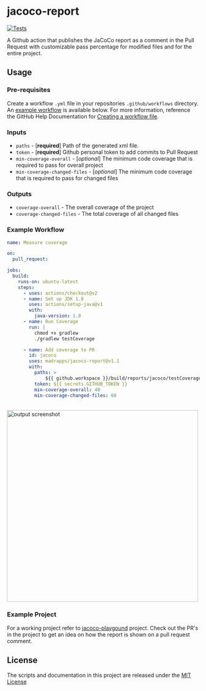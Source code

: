 # jacoco-report
[![Tests](https://github.com/Madrapps/jacoco-report/actions/workflows/check.yml/badge.svg)](https://github.com/Madrapps/jacoco-report/actions/workflows/check.yml)

A Github action that publishes the JaCoCo report as a comment in the Pull Request with customizable pass percentage for modified files and for the entire project.

## Usage

### Pre-requisites
Create a workflow `.yml` file in your repositories `.github/workflows` directory. An [example workflow](#example-workflow) is available below. For more information, reference the GitHub Help Documentation for [Creating a workflow file](https://help.github.com/en/articles/configuring-a-workflow#creating-a-workflow-file).

### Inputs

* `paths` - [**required**] Path of the generated xml file.
* `token` - [**required**] Github personal token to add commits to Pull Request
* `min-coverage-overall` - [*optional*] The minimum code coverage that is required to pass for overall project
* `min-coverage-changed-files` - [*optional*] The minimum code coverage that is required to pass for changed files

### Outputs

* `coverage-overall` - The overall coverage of the project
* `coverage-changed-files` - The total coverage of all changed files

### Example Workflow

```yaml
name: Measure coverage

on:
  pull_request:

jobs:
  build:
    runs-on: ubuntu-latest
    steps:
      - uses: actions/checkout@v2
      - name: Set up JDK 1.8
        uses: actions/setup-java@v1
        with:
          java-version: 1.8
      - name: Run Coverage
        run: |
          chmod +x gradlew
          ./gradlew testCoverage

      - name: Add coverage to PR
        id: jacoco
        uses: madrapps/jacoco-report@v1.1
        with:
          paths: >
              ${{ github.workspace }}/build/reports/jacoco/testCoverage/testCoverage.xml
          token: ${{ secrets.GITHUB_TOKEN }}
          min-coverage-overall: 40
          min-coverage-changed-files: 60
```
<br>
<img src="/preview/screenshot.png" alt="output screenshot" title="output screenshot" width="500" />

### Example Project
For a working project refer to [jacoco-playgound](https://github.com/thsaravana/jacoco-playground) project. Check out the PR's in
the project to get an idea on how the report is shown on a pull request comment.

## License
The scripts and documentation in this project are released under the [MIT License](LICENSE)
